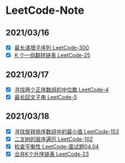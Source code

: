 # LeetCode-Note



## 2021/03/16
- [x] [最长递增子序列 LeetCode-300](https://www.wolai.com/marlon/usdH3P2GNHcMDcJ3wt9qsb)
- [x] [K 个一组翻转链表 LeetCode-25](https://www.wolai.com/marlon/xrchS8JP278HhbXFdC1rug)

## 2021/03/17
- [x] [寻找两个正序数组的中位数 LeetCode-4](https://www.wolai.com/marlon/rnjTf4Ty7A2GYcfdgygHFe)
- [x] [最长回文子串 LeetCode-5](https://www.wolai.com/marlon/fsGywqKEfs5GBwn5DXmMrq)

## 2021/03/18
- [x] [寻找旋转排序数组中的最小值 LeetCode-153](https://www.wolai.com/marlon/6n219u6W2EJRyG2LJ3zcZG)
- [x] [二叉树的层序遍历 LeetCode-102](https://www.wolai.com/marlon/v4fgicFfyJPbwtb2VA3xxm)
- [x] [检查平衡性 LeetCode-面试题04.04](https://www.wolai.com/marlon/8Em6X7UpjXbGzkwms9V81u)
- [x] [合并K个升序链表 LeetCode-23](https://www.wolai.com/marlon/oQAFbPVGpcvPVWsp2uiFJn)